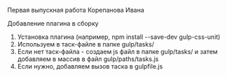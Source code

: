Первая выпускная работа Корепанова Ивана

Добавление плагина в сборку
1. Установка плагина (например, npm install --save-dev gulp-css-unit)
2. Используем в таск-файле в папке gulp/tasks/
3. Если нет таск-файла - создаем js файл в папке gulp/tasks/ и затем добавляем в массив в файл gulp/paths/tasks.js
4. Если нужно, добавляем вызов таска в gulpfile.js





